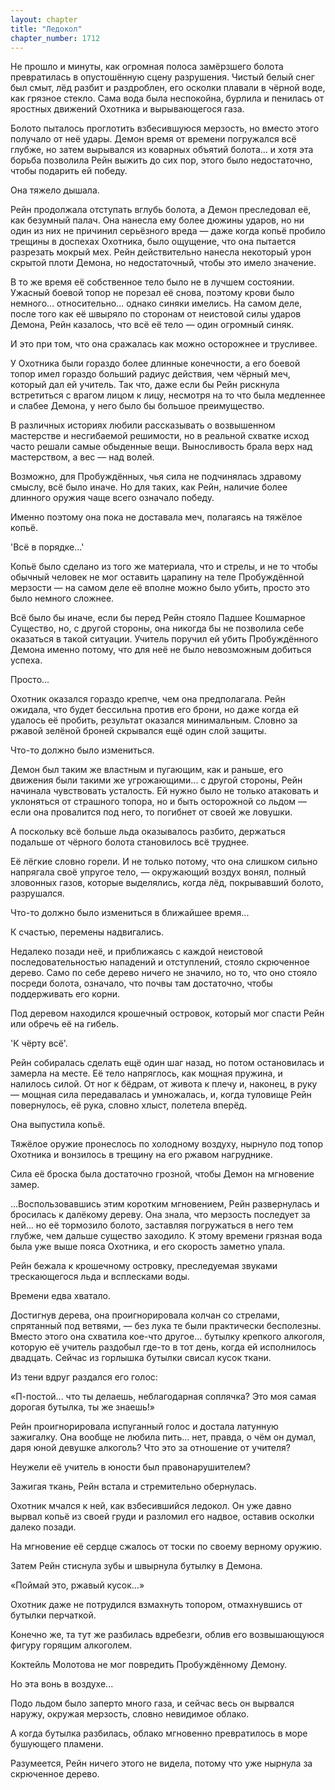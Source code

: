 ```yaml
---
layout: chapter
title: "Ледокол"
chapter_number: 1712
---
```




Не прошло и минуты, как огромная полоса замёрзшего болота превратилась в опустошённую сцену разрушения. Чистый белый снег был смыт, лёд разбит и раздроблен, его осколки плавали в чёрной воде, как грязное стекло. Сама вода была неспокойна, бурлила и пенилась от яростных движений Охотника и вырывающегося газа.

Болото пыталось проглотить взбесившуюся мерзость, но вместо этого получало от неё удары. Демон время от времени погружался всё глубже, но затем вырывался из коварных объятий болота... и хотя эта борьба позволила Рейн выжить до сих пор, этого было недостаточно, чтобы подарить ей победу.

Она тяжело дышала.

Рейн продолжала отступать вглубь болота, а Демон преследовал её, как безумный палач. Она нанесла ему более дюжины ударов, но ни один из них не причинил серьёзного вреда — даже когда копьё пробило трещины в доспехах Охотника, было ощущение, что она пытается разрезать мокрый мех. Рейн действительно нанесла некоторый урон скрытой плоти Демона, но недостаточный, чтобы это имело значение.

В то же время её собственное тело было не в лучшем состоянии. Ужасный боевой топор не порезал её снова, поэтому крови было немного... относительно... однако синяки имелись. На самом деле, после того как её швыряло по сторонам от неистовой силы ударов Демона, Рейн казалось, что всё её тело — один огромный синяк.

И это при том, что она сражалась как можно осторожнее и трусливее.

У Охотника были гораздо более длинные конечности, а его боевой топор имел гораздо больший радиус действия, чем чёрный меч, который дал ей учитель. Так что, даже если бы Рейн рискнула встретиться с врагом лицом к лицу, несмотря на то что была медленнее и слабее Демона, у него было бы большое преимущество.

В различных историях любили рассказывать о возвышенном мастерстве и несгибаемой решимости, но в реальной схватке исход часто решали самые обыденные вещи. Выносливость брала верх над мастерством, а вес — над волей.

Возможно, для Пробуждённых, чья сила не подчинялась здравому смыслу, всё было иначе. Но для таких, как Рейн, наличие более длинного оружия чаще всего означало победу.

Именно поэтому она пока не доставала меч, полагаясь на тяжёлое копьё.

'Всё в порядке...'

Копьё было сделано из того же материала, что и стрелы, и не то чтобы обычный человек не мог оставить царапину на теле Пробуждённой мерзости — на самом деле её вполне можно было убить, просто это было немного сложнее.

Всё было бы иначе, если бы перед Рейн стояло Падшее Кошмарное Существо, но, с другой стороны, она никогда бы не позволила себе оказаться в такой ситуации. Учитель поручил ей убить Пробуждённого Демона именно потому, что для неё не было невозможным добиться успеха.

Просто...

Охотник оказался гораздо крепче, чем она предполагала. Рейн ожидала, что будет бессильна против его брони, но даже когда ей удалось её пробить, результат оказался минимальным. Словно за ржавой зелёной броней скрывался ещё один слой защиты.

Что-то должно было измениться.

Демон был таким же властным и пугающим, как и раньше, его движения были такими же угрожающими... с другой стороны, Рейн начинала чувствовать усталость. Ей нужно было не только атаковать и уклоняться от страшного топора, но и быть осторожной со льдом — если она провалится под него, то погибнет от своей же ловушки.

А поскольку всё больше льда оказывалось разбито, держаться подальше от чёрного болота становилось всё труднее.

Её лёгкие словно горели. И не только потому, что она слишком сильно напрягала своё упругое тело, — окружающий воздух вонял, полный зловонных газов, которые выделялись, когда лёд, покрывавший болото, разрушался.

Что-то должно было измениться в ближайшее время...

К счастью, перемены надвигались.

Недалеко позади неё, и приближаясь с каждой неистовой последовательностью нападений и отступлений, стояло скрюченное дерево. Само по себе дерево ничего не значило, но то, что оно стояло посреди болота, означало, что почвы там достаточно, чтобы поддерживать его корни.

Под деревом находился крошечный островок, который мог спасти Рейн или обречь её на гибель.

'К чёрту всё'.

Рейн собиралась сделать ещё один шаг назад, но потом остановилась и замерла на месте. Её тело напряглось, как мощная пружина, и налилось силой. От ног к бёдрам, от живота к плечу и, наконец, в руку — мощная сила передавалась и умножалась, и, когда туловище Рейн повернулось, её рука, словно хлыст, полетела вперёд.

Она выпустила копьё.

Тяжёлое оружие пронеслось по холодному воздуху, нырнуло под топор Охотника и вонзилось в трещину на его ржавом нагруднике.

Сила её броска была достаточно грозной, чтобы Демон на мгновение замер.

...Воспользовавшись этим коротким мгновением, Рейн развернулась и бросилась к далёкому дереву. Она знала, что мерзость последует за ней... но её тормозило болото, заставляя погружаться в него тем глубже, чем дальше существо заходило. К этому времени грязная вода была уже выше пояса Охотника, и его скорость заметно упала.

Рейн бежала к крошечному островку, преследуемая звуками трескающегося льда и всплесками воды.

Времени едва хватало.

Достигнув дерева, она проигнорировала колчан со стрелами, спрятанный под ветвями, — без лука те были практически бесполезны. Вместо этого она схватила кое-что другое... бутылку крепкого алкоголя, которую её учитель раздобыл где-то в тот день, когда ей исполнилось двадцать. Сейчас из горлышка бутылки свисал кусок ткани.

Из тени вдруг раздался его голос:

«П-постой... что ты делаешь, неблагодарная соплячка? Это моя самая дорогая бутылка, ты же знаешь!»

Рейн проигнорировала испуганный голос и достала латунную зажигалку. Она вообще не любила пить... нет, правда, о чём он думал, даря юной девушке алкоголь? Что это за отношение от учителя?

Неужели её учитель в юности был правонарушителем?

Зажигая ткань, Рейн встала и стремительно обернулась.

Охотник мчался к ней, как взбесившийся ледокол. Он уже давно вырвал копьё из своей груди и разломил его надвое, оставив осколки далеко позади.

На мгновение её сердце сжалось от тоски по своему верному оружию.

Затем Рейн стиснула зубы и швырнула бутылку в Демона.

«Поймай это, ржавый кусок...»

Охотник даже не потрудился взмахнуть топором, отмахнувшись от бутылки перчаткой.

Конечно же, та тут же разбилась вдребезги, облив его возвышающуюся фигуру горящим алкоголем.

Коктейль Молотова не мог повредить Пробуждённому Демону.

Но эта вонь в воздухе...

Подо льдом было заперто много газа, и сейчас весь он вырвался наружу, окружая мерзость, словно невидимое облако.

А когда бутылка разбилась, облако мгновенно превратилось в море бушующего пламени.

Разумеется, Рейн ничего этого не видела, потому что уже нырнула за скрюченное дерево.

